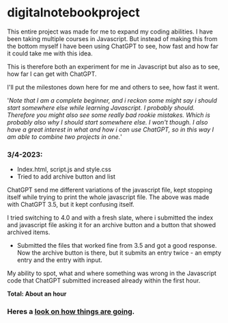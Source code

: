 # digitalnotebookproject

This entire project was made for me to expand my coding abilities. I have been taking multiple courses in Javascript. But instead of making this from the bottom myself I have been using ChatGPT to see, how fast and how far it could take me with this idea.

This is therefore both an experiment for me in Javascript but also as to see, how far I can get with ChatGPT. 

I'll put the milestones down here for me and others to see, how fast it went.

'*Note that I am a complete beginner, and i reckon some might say i should start somewhere else while learning Javascript. I probably should. Therefore you might also see some really bad rookie mistakes. Which is probably also why I should start somewhere else. I won't though. I also have a great interest in what and how i can use ChatGPT, so in this way I am able to combine two projects in one.*'


### 3/4-2023: 
- Index.html, script.js and style.css
- Tried to add archive button and list

ChatGPT send me different variations of the javascript file, kept stopping itself while trying to print the whole javascript file. The above was made with ChatGPT 3.5, but it kept confusing itself. 

I tried switching to 4.0 and with a fresh slate, where i submitted the index and javascript file asking it for an archive button and a button that showed archived items.

- Submitted the files that worked fine from 3.5 and got a good response. Now the archive button is there, but it submits an entry twice - an empty entry and the entry with input.

My ability to spot, what and where something was wrong in the Javascript code that ChatGPT submitted increased already within the first hour.

**Total: About an hour**

### Heres a [look on how things are going](https://digitalnotebookproject.netlify.app/).
